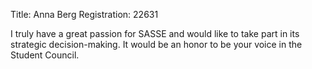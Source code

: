 Title: Anna Berg
Registration: 22631

I truly have a great passion for SASSE and would like to take part in its strategic decision-making. It would be an honor to be your voice in the Student Council.
